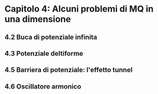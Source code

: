 # Capitolo 4: Alcuni problemi di MQ in una dimensione

## 4.2 Buca di potenziale infinita

## 4.3 Potenziale deltiforme

## 4.5 Barriera di potenziale: l'effetto tunnel

## 4.6 Oscillatore armonico
